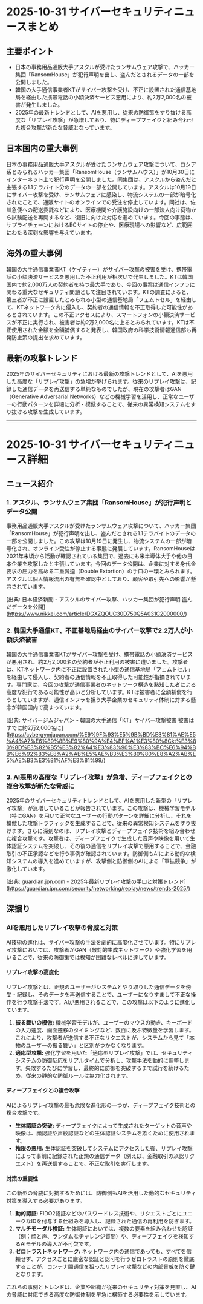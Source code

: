 # 2025-10-31 サイバーセキュリティニュースまとめ

## 主要ポイント

*   日本の事務用品通販大手アスクルが受けたランサムウェア攻撃で、ハッカー集団「RansomHouse」が犯行声明を出し、盗んだとされるデータの一部を公開しました。
*   韓国の大手通信事業者KTがサイバー攻撃を受け、不正に設置された通信基地局を経由した携帯電話の小額決済サービス悪用により、約2万2,000名の被害が発生しました。
*   2025年の最新トレンドとして、AIを悪用し、従来の防御策をすり抜ける高度な「リプレイ攻撃」が急増しており、特にディープフェイクと組み合わせた複合攻撃が新たな脅威となっています。

## 日本国内の重大事例

日本の事務用品通販大手アスクルが受けたランサムウェア攻撃について、ロシア系とみられるハッカー集団「RansomHouse（ランサムハウス）」が10月30日にインターネット上で犯行声明を公開しました。同集団は、アスクルから盗んだと主張する1.1テラバイト分のデータの一部を公開しています。アスクルは10月19日にサイバー攻撃を受け、ランサムウェアに感染し、物流システムの一部が暗号化されたことで、通販サイトのオンラインでの受注を停止しています。同社は、佐川急便への配送委託などにより、医療機関や介護施設向けの一部法人向け荷物から試験配送を再開するなど、復旧に向けた対応を進めています。今回の事態は、サプライチェーンにおけるECサイトの停止や、医療現場への影響など、広範囲にわたる深刻な影響を与えています。

## 海外の重大事例

韓国の大手通信事業者KT（ケイティー）がサイバー攻撃の被害を受け、携帯電話の小額決済サービスを悪用した不正利用が相次いで発生しました。KTは韓国国内で約2,000万人の契約者を持つ最大手であり、今回の事案は通信インフラに関わる重大なセキュリティ問題として注目されています。KTの調査によると、第三者が不正に設置したとみられる小型の通信基地局「フェムトセル」を経由して、KTネットワーク内に侵入し、契約者の通信情報を不正取得した可能性があるとされています。この不正アクセスにより、スマートフォンの小額決済サービスが不正に実行され、被害者は約2万2,000名に上るとみられています。KTは不正使用された金額を全額補償すると発表し、韓国政府の科学技術情報通信部も再発防止策の提出を求めています。

## 最新の攻撃トレンド

2025年のサイバーセキュリティにおける最新の攻撃トレンドとして、AIを悪用した高度な「リプレイ攻撃」の急増が挙げられます。従来のリプレイ攻撃は、記録した通信データを再送信する単純なものでしたが、現在の攻撃者はGAN（Generative Adversarial Networks）などの機械学習を活用し、正常なユーザーの行動パターンを詳細に分析・模倣することで、従来の異常検知システムをすり抜ける攻撃を生成しています。

---

# 2025-10-31 サイバーセキュリティニュース詳細

## ニュース紹介

### 1. アスクル、ランサムウェア集団「RansomHouse」が犯行声明とデータ公開

事務用品通販大手アスクルが受けたランサムウェア攻撃について、ハッカー集団「RansomHouse」が犯行声明を出し、盗んだとされる1.1テラバイトのデータの一部を公開しました。この攻撃は10月19日に発生し、物流システムの一部が暗号化され、オンライン受注が停止する事態に発展しています。RansomHouseは2021年末頃から活動が確認されている集団で、過去にも米半導体大手や他の日本企業を攻撃したと主張しています。今回のデータ公開は、企業に対する身代金要求の圧力を高める二重脅迫（Double Extortion）の手口の一環とみられます。アスクルは個人情報流出の有無を確認中としており、顧客や取引先への影響が懸念されています。

[出典: 日本経済新聞 - アスクルのサイバー攻撃、ハッカー集団が犯行声明 盗んだデータを公開] (https://www.nikkei.com/article/DGXZQOUC30D750Q5A031C2000000/)

### 2. 韓国大手通信KT、不正基地局経由のサイバー攻撃で2.2万人が小額決済被害

韓国の大手通信事業者KTがサイバー攻撃を受け、携帯電話の小額決済サービスが悪用され、約2万2,000名の契約者が不正利用の被害に遭いました。攻撃者は、KTネットワーク内に不正に設置された小型の通信基地局「フェムトセル」を経由して侵入し、契約者の通信情報を不正取得した可能性が指摘されています。専門家は、今回の攻撃が通信事業者のネットワーク構造を熟知した者による高度な犯行である可能性が高いと分析しています。KTは被害者に全額補償を行うとしていますが、通信インフラを担う大手企業のセキュリティ体制に対する懸念が韓国国内で高まっています。

[出典: サイバージムジャパン - 韓国の大手通信「KT」サイバー攻撃被害 被害はすでに約2万2,000名に] (https://cybergymjapan.com/%E9%9F%93%E5%9B%BD%E3%81%AE%E5%A4%A7%E6%89%8B%E9%80%9A%E4%BF%A1%E3%80%8Ckt%E3%80%8D%E3%82%B5%E3%82%A4%E3%83%90%E3%83%BC%E6%94%BB%E6%92%83%E8%A2%AB%E5%AE%B3%E3%80%80%E8%A2%AB%E5%AE%B3%E3%81%AF%E3%81%99/)

### 3. AI悪用の高度な「リプレイ攻撃」が急増、ディープフェイクとの複合攻撃が新たな脅威に

2025年のサイバーセキュリティトレンドとして、AIを悪用した新型の「リプレイ攻撃」が急増していることが報告されています。この攻撃は、機械学習モデル（特にGAN）を用いて正常なユーザーの行動パターンを詳細に分析し、それを模倣した攻撃トラフィックを生成することで、従来の異常検知システムをすり抜けます。さらに深刻なのは、リプレイ攻撃とディープフェイク技術を組み合わせた複合攻撃です。攻撃者は、ディープフェイクで生成した音声や映像を用いて生体認証システムを突破し、その後の通信をリプレイ攻撃で悪用することで、金融取引の不正承認などを行う事例が確認されています。防御側もAIによる動的な検知システムの導入を進めていますが、攻撃側と防御側のAIによる「軍拡競争」が激化しています。

[出典: guardian.jpn.com - 2025年最新リプレイ攻撃の手口と対策トレンド] (https://guardian.jpn.com/security/networking/replay/news/trends-2025/)

## 深掘り

### AIを悪用したリプレイ攻撃の脅威と対策

AI技術の進化は、サイバー攻撃の手法を劇的に高度化させています。特にリプレイ攻撃においては、攻撃者がGAN（敵対的生成ネットワーク）や強化学習を用いることで、従来の防御策では検知が困難なレベルに達しています。

#### リプレイ攻撃の高度化

リプレイ攻撃とは、正規のユーザーがシステムとやり取りした通信データを傍受・記録し、そのデータを再送信することで、ユーザーになりすまして不正な操作を行う攻撃手法です。AIが悪用されることで、この攻撃は以下のように進化しています。

1.  **振る舞いの模倣:** 機械学習モデルが、ユーザーのマウスの動き、キーボードの入力速度、画面遷移のタイミングなど、数百に及ぶ特徴量を学習します。これにより、攻撃者が送信する不正なリクエストが、システムから見て「本物のユーザーの振る舞い」と区別がつかなくなります。
2.  **適応型攻撃:** 強化学習を用いた「適応型リプレイ攻撃」では、セキュリティシステムの防御反応をリアルタイムで分析し、攻撃手法を動的に調整します。失敗するたびに学習し、最終的に防御を突破するまで試行を続けるため、従来の静的な防御ルールは無力化されます。

#### ディープフェイクとの複合攻撃

AIによるリプレイ攻撃の最も危険な進化形の一つが、ディープフェイク技術との複合攻撃です。

*   **生体認証の突破:** ディープフェイクによって生成されたターゲットの音声や映像は、顔認証や声紋認証などの生体認証システムを欺くために使用されます。
*   **権限の悪用:** 生体認証を突破してシステムにアクセスした後、リプレイ攻撃によって事前に記録された正規の通信データ（例えば、金融取引の承認リクエスト）を再送信することで、不正な取引を実行します。

#### 対策の重要性

この新型の脅威に対抗するためには、防御側もAIを活用した動的なセキュリティ対策を導入する必要があります。

1.  **動的認証:** FIDO2認証などのパスワードレス技術や、リクエストごとにユニークなIDを付与する仕組みを導入し、記録された通信の再利用を防ぎます。
2.  **マルチモーダル検証:** 生体認証においては、複数の要素を組み合わせた認証（例：顔と声、ランダムなチャレンジ質問）や、ディープフェイクを検知するAIモデルの導入が不可欠です。
3.  **ゼロトラストネットワーク:** ネットワーク内の通信であっても、すべてを信頼せず、アクセスごとに厳密な認証と認可を行うゼロトラストの原則を徹底することが、コンテナ間通信を狙ったリプレイ攻撃などの内部脅威を防ぐ鍵となります。

これらの事例とトレンドは、企業や組織が従来のセキュリティ対策を見直し、AIの脅威に対応できる高度な防御体制を早急に構築する必要性を示しています。
